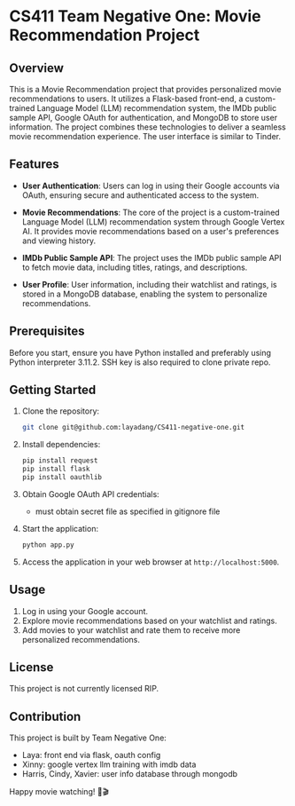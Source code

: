# CS411 Team Negative One: Movie Recommendation Project

## Overview

This is a Movie Recommendation project that provides personalized movie recommendations to users. It utilizes a Flask-based front-end, a custom-trained Language Model (LLM) recommendation system, the IMDb public sample API, Google OAuth for authentication, and MongoDB to store user information. The project combines these technologies to deliver a seamless movie recommendation experience. The user interface is similar to Tinder. 

## Features

- **User Authentication**: Users can log in using their Google accounts via OAuth, ensuring secure and authenticated access to the system.

- **Movie Recommendations**: The core of the project is a custom-trained Language Model (LLM) recommendation system through Google Vertex AI. It provides movie recommendations based on a user's preferences and viewing history.

- **IMDb Public Sample API**: The project uses the IMDb public sample API to fetch movie data, including titles, ratings, and descriptions.

- **User Profile**: User information, including their watchlist and ratings, is stored in a MongoDB database, enabling the system to personalize recommendations.

## Prerequisites

Before you start, ensure you have Python installed and preferably using Python interpreter 3.11.2. SSH key is also required to clone private repo.

## Getting Started

1. Clone the repository:

   ```bash
   git clone git@github.com:layadang/CS411-negative-one.git
   ```

2. Install dependencies:

   ```bash
   pip install request
   pip install flask
   pip install oauthlib
   ```

3. Obtain Google OAuth API credentials:

   - must obtain secret file as specified in gitignore file

5. Start the application:

   ```bash
   python app.py
   ```

6. Access the application in your web browser at `http://localhost:5000`.

## Usage

1. Log in using your Google account.
2. Explore movie recommendations based on your watchlist and ratings.
3. Add movies to your watchlist and rate them to receive more personalized recommendations.

## License

This project is not currently licensed RIP.

## Contribution

This project is built by Team Negative One:

- Laya: front end via flask, oauth config
- Xinny: google vertex llm training with imdb data
- Harris, Cindy, Xavier: user info database through mongodb

Happy movie watching! 🍿🎬

